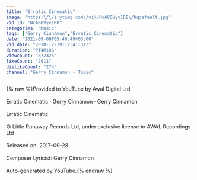 ```yaml
---
title: "Erratic Cinematic"
image: "https:\/\/i.ytimg.com\/vi\/NcA8GVyv1R8\/hqdefault.jpg"
vid_id: "NcA8GVyv1R8"
categories: "Music"
tags: ["Gerry Cinnamon","Erratic Cinematic"]
date: "2021-09-09T05:46:49+03:00"
vid_date: "2018-12-19T12:41:31Z"
duration: "PT4M10S"
viewcount: "872325"
likeCount: "2911"
dislikeCount: "274"
channel: "Gerry Cinnamon - Topic"
---
```

{% raw %}Provided to YouTube by Awal Digital Ltd<br /><br />Erratic Cinematic · Gerry Cinnamon · Gerry Cinnamon<br /><br />Erratic Cinematic<br /><br />℗ Little Runaway Records Ltd, under exclusive license to AWAL Recordings Ltd<br /><br />Released on: 2017-09-28<br /><br />Composer  Lyricist: Gerry Cinnamon<br /><br />Auto-generated by YouTube.{% endraw %}
